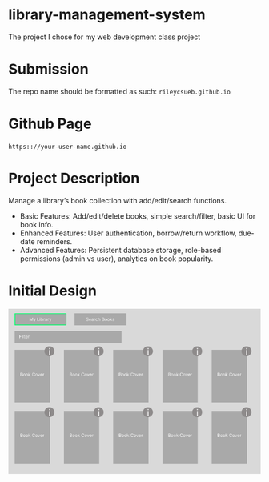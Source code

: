 # library-management-system
The project I chose for my web development class project

# Submission
The repo name should be formatted as such: `rileycsueb.github.io`

# Github Page
`https:://your-user-name.github.io`


# Project Description
Manage a library’s book collection with add/edit/search functions.
- Basic Features: Add/edit/delete books, simple search/filter, basic UI for book info.
- Enhanced Features: User authentication, borrow/return workflow, due-date reminders.
- Advanced Features: Persistent database storage, role-based permissions (admin vs user), analytics on book popularity.

# Initial Design
![image](images/UI.png)
